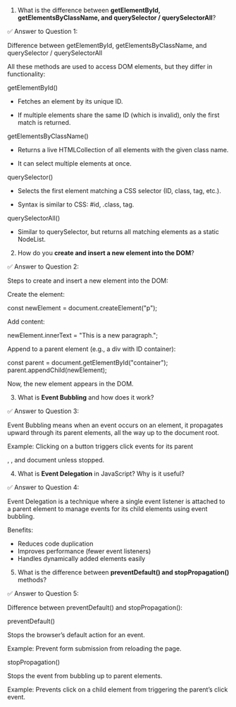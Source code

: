 1. What is the difference between **getElementById, getElementsByClassName, and querySelector / querySelectorAll**?

✅ Answer to Question 1: 

Difference between getElementById, getElementsByClassName, and querySelector / querySelectorAll

All these methods are used to access DOM elements, but they differ in functionality:

getElementById()

- Fetches an element by its unique ID.

- If multiple elements share the same ID (which is invalid), only the first match is returned.

getElementsByClassName()

- Returns a live HTMLCollection of all elements with the given class name.

- It can select multiple elements at once.

querySelector()

- Selects the first element matching a CSS selector (ID, class, tag, etc.).

- Syntax is similar to CSS: #id, .class, tag.

querySelectorAll()

- Similar to querySelector, but returns all matching elements as a static NodeList.

2. How do you **create and insert a new element into the DOM**?

✅ Answer to Question 2: 

Steps to create and insert a new element into the DOM:

Create the element:

const newElement = document.createElement("p");


Add content:

newElement.innerText = "This is a new paragraph.";


Append to a parent element (e.g., a div with ID container):

const parent = document.getElementById("container");
parent.appendChild(newElement);


Now, the new element appears in the DOM.

3. What is **Event Bubbling** and how does it work?

✅ Answer to Question 3: 

Event Bubbling means when an event occurs on an element, it propagates upward through its parent elements, all the way up to the document root.

Example: Clicking on a button triggers click events for its parent <div>, <body>, and document unless stopped.

4. What is **Event Delegation** in JavaScript? Why is it useful?

✅ Answer to Question 4: 

Event Delegation is a technique where a single event listener is attached to a parent element to manage events for its child elements using event bubbling.

Benefits:
- Reduces code duplication
- Improves performance (fewer event listeners)
- Handles dynamically added elements easily

5. What is the difference between **preventDefault() and stopPropagation()** methods?

✅ Answer to Question 5: 

Difference between preventDefault() and stopPropagation():

preventDefault()

Stops the browser’s default action for an event.

Example: Prevent form submission from reloading the page.

stopPropagation()

Stops the event from bubbling up to parent elements.

Example: Prevents click on a child element from triggering the parent’s click event.